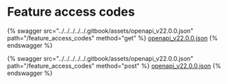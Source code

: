 # Feature access codes

{% swagger src="../../../../../.gitbook/assets/openapi_v22.0.0.json" path="/feature_access_codes" method="get" %}
[openapi_v22.0.0.json](../../../../../.gitbook/assets/openapi_v22.0.0.json)
{% endswagger %}

{% swagger src="../../../../../.gitbook/assets/openapi_v22.0.0.json" path="/feature_access_codes" method="post" %}
[openapi_v22.0.0.json](../../../../../.gitbook/assets/openapi_v22.0.0.json)
{% endswagger %}
